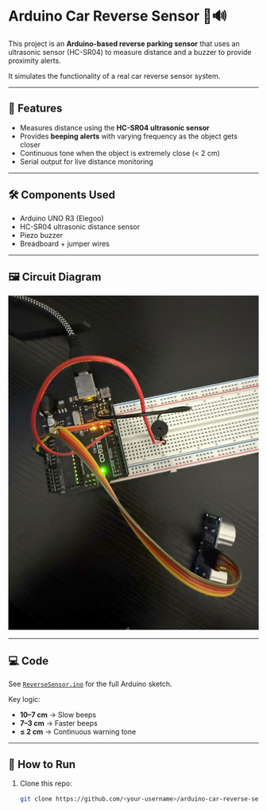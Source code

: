 # Arduino Car Reverse Sensor 🚗🔊

This project is an **Arduino-based reverse parking sensor** that uses an ultrasonic sensor (HC-SR04) to measure distance and a buzzer to provide proximity alerts.  

It simulates the functionality of a real car reverse sensor system.

---

## 🔧 Features
- Measures distance using the **HC-SR04 ultrasonic sensor**  
- Provides **beeping alerts** with varying frequency as the object gets closer  
- Continuous tone when the object is extremely close (< 2 cm)  
- Serial output for live distance monitoring

---

## 🛠️ Components Used
- Arduino UNO R3 (Elegoo)
- HC-SR04 ultrasonic distance sensor
- Piezo buzzer
- Breadboard + jumper wires

---

## 🖼️ Circuit Diagram
![Circuit](Circuit.jpg)

---

## 💻 Code
See [`ReverseSensor.ino`](ReverseSensor.ino) for the full Arduino sketch.  

Key logic:
- **10–7 cm** → Slow beeps  
- **7–3 cm** → Faster beeps  
- **≤ 2 cm** → Continuous warning tone  

---

## 🚀 How to Run
1. Clone this repo:
   ```bash
   git clone https://github.com/<your-username>/arduino-car-reverse-sensor.git

